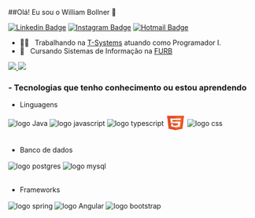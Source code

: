 ##Olá! Eu sou o William Bollner 👋

[![Linkedin Badge](https://img.shields.io/badge/-WilliamBollner-6633cc?-LinkedIn-blue?style=flat-square&logo=Linkedin&logoColor=white&link=https://www.linkedin.com/in/william-bollner-4416312b)](https://www.linkedin.com/in/william-bollner-4416312b) 
[![Instagram Badge](https://img.shields.io/badge/-William_Bollner-blue?style=flat-square&logo=Instagram&logoColor=white&link=https://https://www.instagram.com/william_bollner/)](https://www.instagram.com/jucabnu/) 
[![Hotmail Badge](https://img.shields.io/badge/-williambollner@hotmail.com-6633cc?style=flat-square&logo=Hotmail&logoColor=white&link=mailto:williambollner@hotmail.com)](mailto:williambollner@hotmail.com)

- 👨‍💻 &nbsp; Trabalhando na [T-Systems](https://www.t-systems.com/br/pt) atuando como Programador I.
- 📖 &nbsp; Cursando Sistemas de Informação na [FURB](https://www.furb.br/pt)

<div>
    <a href="https://github.com/WilliamBollner">
        <img height="180em"
            src="https://github-readme-stats.vercel.app/api?username=WilliamBollner&show_icons=true&theme=tokyonight&include_all_commits=true&count_private=true" />
        <img height="180em"
            src="https://github-readme-stats.vercel.app/api/top-langs/?username=WilliamBollner&layout=compact&langs_count=7&theme=tokyonight" />
    </a>
</div>

<h3> - Tecnologias que tenho conhecimento ou estou aprendendo</h3>

- Linguagens

<div style="display: inline_block">
    <img align="center" alt="logo Java" height="30" width="40"
        src="https://cdn.jsdelivr.net/gh/devicons/devicon/icons/java/java-original-wordmark.svg" />
    <img align="center" alt="logo javascript" height="30" width="40"
        src="https://cdn.jsdelivr.net/gh/devicons/devicon/icons/javascript/javascript-original.svg" />
    <img align="center" alt="logo typescript" height="30" width="40"
        src="https://cdn.jsdelivr.net/gh/devicons/devicon/icons/typescript/typescript-original.svg" />
    <img align="center" alt="logo Html5" height="30" width="40"
        src="https://raw.githubusercontent.com/devicons/devicon/master/icons/html5/html5-original.svg" />
    <img align="center" alt="logo css" height="30" width="40"
        src="https://cdn.jsdelivr.net/gh/devicons/devicon/icons/css3/css3-plain-wordmark.svg" />
</div>
<br>

- Banco de dados

<div style="display: inline_block">
    <img align="center" alt="logo postgres" height="30" width="40"
        src="https://cdn.jsdelivr.net/gh/devicons/devicon/icons/postgresql/postgresql-original.svg" />
    <img align="center" alt="logo mysql" height="30" width="40"
        src="https://cdn.jsdelivr.net/gh/devicons/devicon/icons/mysql/mysql-original.svg" />

</div>
<br>

- Frameworks

<div style="display: inline_block">
    <img align="center" alt="logo spring" height="30" width="40"
        src="https://cdn.jsdelivr.net/gh/devicons/devicon/icons/spring/spring-original.svg" />
    <img align="center" alt="logo Angular" height="30" width="40"
        src="https://cdn.jsdelivr.net/gh/devicons/devicon/icons/angularjs/angularjs-original.svg" />
    <img align="center" alt="logo bootstrap" height="30" width="40"
        src="https://cdn.jsdelivr.net/gh/devicons/devicon/icons/bootstrap/bootstrap-plain.svg" />

</div>
